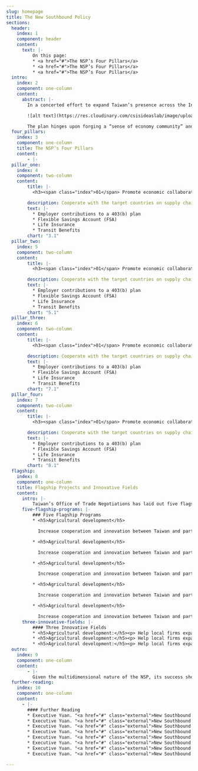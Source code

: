```yaml
---
slug: homepage
title: The New Southbound Policy
sections:
  header:
    index: 1
    component: header
    content:
      text: |-
          On this page:
          * <a href="#">The NSP’s Four Pillars</a>
          * <a href="#">The NSP’s Four Pillars</a>
          * <a href="#">The NSP’s Four Pillars</a>
  intro:
    index: 2
    component: one-column
    content:
      abstract: |-
        In a concerted effort to expand Taiwan’s presence across the Indo-Pacific, President Tsai Ing-wen introduced the New Southbound Policy (NSP) in 2016. The NSP is designed to strengthen Taipei’s relationships with the ten countries of ASEAN, six states in South Asia, Australia, and New Zealand. The policy aims to leverage Taiwan’s cultural, educational, technological, agricultural, and economic assets to enhance Taiwan’s regional integration and promote the broader development of the Indo-Pacific region.

        ![alt text](https://res.cloudinary.com/csisideaslab/image/upload/v1541004113/on-the-radar/GettyImages-1054021808.jpg "Countries included in the Southbound Policy: the ten countries of ASEAN, Australia, Bangladesh, Bhutan, India, Nepal, New Zealand, Pakistan, and Sri Lanka")

        The plan hinges upon forging a “sense of economy community” and forming “a consensus for cooperation” with the eighteen nations identified by Taipei as potential partners. Since Taiwan lacks formal diplomatic ties with the countries targeted by the NSP, Taipei must creatively foster bilateral collaboration. To this end, the Tsai administration has rallied local governments and civil society organizations to collaborate with the central government’s implementation efforts.
  four_pillars:
    index: 3
    component: one-column
    title: The NSP’s Four Pillars
    content:
        - |-
  pillar_one:
    index: 4
    component: two-column
    content:
        title: |-
          <h3><span class="index">01</span> Promote economic collaboration: </h3>

        description: Cooperate with the target countries on supply chains, domestic demand markets and infrastructure projects.
        text: |-
          * Employer contributions to a 403(b) plan
          * Flexible Savings Account (FSA)
          * Life Insurance
          * Transit Benefits
        chart: "3.1"
  pillar_two:
    index: 5
    component: two-column
    content:
        title: |-
          <h3><span class="index">01</span> Promote economic collaboration: </h3>

        description: Cooperate with the target countries on supply chains, domestic demand markets and infrastructure projects.
        text: |-
          * Employer contributions to a 403(b) plan
          * Flexible Savings Account (FSA)
          * Life Insurance
          * Transit Benefits
        chart: "5.1"
  pillar_three:
    index: 6
    component: two-column
    content:
        title: |-
          <h3><span class="index">01</span> Promote economic collaboration: </h3>

        description: Cooperate with the target countries on supply chains, domestic demand markets and infrastructure projects.
        text: |-
          * Employer contributions to a 403(b) plan
          * Flexible Savings Account (FSA)
          * Life Insurance
          * Transit Benefits
        chart: "7.1"
  pillar_four:
    index: 7
    component: two-column
    content:
        title: |-
          <h3><span class="index">01</span> Promote economic collaboration: </h3>

        description: Cooperate with the target countries on supply chains, domestic demand markets and infrastructure projects.
        text: |-
          * Employer contributions to a 403(b) plan
          * Flexible Savings Account (FSA)
          * Life Insurance
          * Transit Benefits
        chart: "8.1"
  flagship:
    index: 8
    component: one-column
    title: Flagship Projects and Innovative Fields
    content:
      intro: |-
          Taiwan’s Office of Trade Negotiations has laid out five flagship projects and three potential-laden fields for collaboration. These programs are designed to capitalize on the pillars of the New Southbound Policy and enhance mutually beneficial ties with targeted countries across the Indo-Pacific.
      five-flagship-programs: |-
          ### Five Flagship Programs
          * <h5>Agricultural development</h5>

            Increase cooperation and innovation between Taiwan and partner countries.

          * <h5>Agricultural development</h5>

            Increase cooperation and innovation between Taiwan and partner countries.

          * <h5>Agricultural development</h5>

            Increase cooperation and innovation between Taiwan and partner countries.

          * <h5>Agricultural development</h5>

            Increase cooperation and innovation between Taiwan and partner countries.

          * <h5>Agricultural development</h5>

            Increase cooperation and innovation between Taiwan and partner countries.
      three-innovative-fields: |-
          #### Three Innovative Fields
          * <h5>Agricultural development:</h5><p> Help local firms expand their business abroad and aid the development of e-commerce platforms in regional markets.</p>
          * <h5>Agricultural development:</h5><p> Help local firms expand their business abroad and aid the development of e-commerce platforms in regional markets.</p>
          * <h5>Agricultural development:</h5><p> Help local firms expand their business abroad and aid the development of e-commerce platforms in regional markets.</p>
  outro:
    index: 9
    component: one-column
    content:
        - |-        
          Given the multidimensional nature of the NSP, its success should be evaluated incrementally. We encourage you to visit our <a href="/data">Data Repository</a>, which tracks several of the key performance benchmarks for the policy. More details regarding the NSP can be found in our longer publication.
  further-reading:
    index: 10
    component: one-column
    content:
      - |-
        #### Further Reading
        * Executive Yuan. "<a href="#" class="external">New Southbound Policy.</a>" Office of Trade Negotiations.
        * Executive Yuan. "<a href="#" class="external">New Southbound Policy.</a>" Office of Trade Negotiations.
        * Executive Yuan. "<a href="#" class="external">New Southbound Policy.</a>" Office of Trade Negotiations.
        * Executive Yuan. "<a href="#" class="external">New Southbound Policy.</a>" Office of Trade Negotiations.
        * Executive Yuan. "<a href="#" class="external">New Southbound Policy.</a>" Office of Trade Negotiations.
        * Executive Yuan. "<a href="#" class="external">New Southbound Policy.</a>" Office of Trade Negotiations.
        * Executive Yuan. "<a href="#" class="external">New Southbound Policy.</a>" Office of Trade Negotiations.
        * Executive Yuan. "<a href="#" class="external">New Southbound Policy.</a>" Office of Trade Negotiations.

---
```

